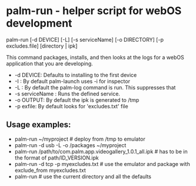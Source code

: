 palm-run - helper script for webOS development
==============================================

palm-run [-d DEVICE] [-L] [-s serviceName] [-o DIRECTORY] [-p excludes.file] [directory | ipk]

This command packages, installs, and then looks at the logs for a webOS application that you are developing.

* -d DEVICE: Defaults to installing to the first device
* -I       : By default palm-launch uses -i for inspector
* -L       : By default the palm-log command is run. This suppresses that
* -s serviceName : Runs the defined service.
* -o OUTPUT: By default the ipk is generated to /tmp
* -p exfile: By default looks for 'excludes.txt' file

Usage examples:
--------------
* palm-run ~/myproject # deploy from /tmp to emulator
* palm-run -d usb -L -o /packages ~/myproject
* palm-run /path/to/com.palm.app.videogallery_1.0.1_all.ipk # has to be in the format of path/ID_VERSION.ipk
* palm-run -d tcp -p myexcludes.txt # use the emulator and package with exclude_from myexcludes.txt
* palm-run # use the current directory and all the defaults